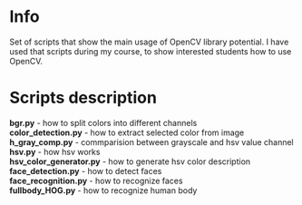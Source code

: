 # Info

Set of scripts that show the main usage of OpenCV library potential. 
I have used that scripts during my course, to show interested students how to use OpenCV.

# Scripts description

<b>bgr.py</b> - how to split colors into different channels <br>
<b>color_detection.py</b> - how to extract selected color from image<br>
<b>h_gray_comp.py</b> - commparision between grayscale and hsv value channel<br>
<b>hsv.py</b> - how hsv works<br>
<b>hsv_color_generator.py</b> - how to generate hsv color description<br>
<b>face_detection.py</b> - how to detect faces<br>
<b>face_recognition.py</b> - how to recognize faces<br>
<b>fullbody_HOG.py</b> - how to recognize human body<br>


